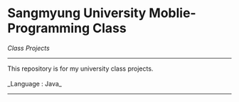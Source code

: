 # Sangmyung University Moblie-Programming Class
_Class Projects_
<hr>
This repository is for my university class projects.<br><br>
_Language : Java_
<hr>
